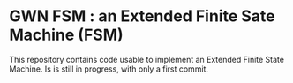# GWN FSM : an Extended Finite Sate Machine (FSM)

This repository contains code usable to implement an Extended Finite State Machine. 
Is is still in progress, with only a first commit.


